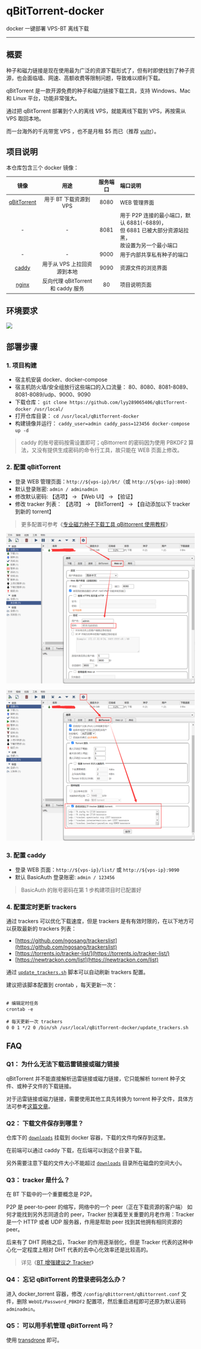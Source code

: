 # qBitTorrent-docker

docker 一键部署 VPS-BT 离线下载

------

## 概要

种子和磁力链接是现在使用最为广泛的资源下载形式了，但有时即使找到了种子资源，也会面临墙、网速、高额收费等限制问题，导致难以顺利下载。

qBitTorrent 是一款开源免费的种子和磁力链接下载工具，支持 Windows、Mac 和 Linux 平台，功能非常强大。

通过把 qBitTorrent 部署到个人的离线 VPS，就能离线下载到 VPS，再按需从 VPS 取回本地。

而一台海外的千兆带宽 VPS ，也不是月租 $5 而已（推荐 [vultr](https://www.vultr.com/)）。


## 项目说明

本仓库包含三个 docker 镜像：

| 镜像 | 用途 | 服务端口 | 端口说明 |
|:------:|:------:|:------:|:------|
| [qBitTorrent](https://github.com/qbittorrent/qBittorrent) | 用于 BT 下载资源到 VPS | 8080 | WEB 管理界面 |
| - | - | 8081 | 用于 P2P 连接的最小端口，默认 6881(-6889)，<br/>但 6881 已被大部分资源站拉黑，<br/>故设置为另一个最小端口 |
| - | - | 9000 | 用于内部共享私有种子的端口 |
| [caddy](https://github.com/caddyserver/caddy) | 用于从 VPS 上拉回资源到本地 | 9090 | 资源文件的浏览界面 |
| [nginx](https://www.nginx.com/) | 反向代理 qBitTorrent 和 caddy 服务 | 80 | 项目说明页面 |


## 环境要求

![](https://img.shields.io/badge/Platform-Linux%20amd64-brightgreen.svg)



## 部署步骤

### 1. 项目构建

- 宿主机安装 docker、docker-compose
- 宿主机防火墙/安全组放行这些端口的入口流量： 80、8080、8081-8089、8081-8089/udp、9000、9090
- 下载仓库： `git clone https://github.com/lyy289065406/qBitTorrent-docker /usr/local/`
- 打开仓库目录： `cd /usr/local/qBitTorrent-docker`
- 构建镜像并运行： `caddy_user=admin caddy_pass=123456 docker-compose up -d`

> caddy 的账号密码按需设置即可；qBittorrent 的密码因为使用 PBKDF2 算法，又没有提供生成密码的命令行工具，故只能在 WEB 页面上修改。


### 2. 配置 qBitTorrent

- 登录 WEB 管理页面：`http://${vps-ip}/bt/`（或 `http://${vps-ip}:8080`）
- 默认登录账密: `admin / adminadmin`
- 修改默认密码: 【选项】 -> 【Web UI】 -> 【验证】
- 修改 tracker 列表： 【选项】 -> 【BitTorrent】 -> 【自动添加以下 tracker 到新的 torrent】

> 更多配置可参考《[专业磁力种子下载工具 qBittorrent 使用教程](https://zhuanlan.zhihu.com/p/64254201)》

![](imgs/01.png)

![](imgs/02.png)


### 3. 配置 caddy

- 登录 WEB 页面：`http://${vps-ip}/list/` 或 `http://${vps-ip}:9090`
- 默认 BasicAuth 登录账密: `admin / 123456`

> BasicAuth 的账号密码在第 1 步构建项目时已配置好


### 4. 配置定时更新 trackers

通过 trackers 可以优化下载速度，但是 trackers 是有有效时限的，在以下地方可以获取最新的 trackers 列表：

- [https://github.com/ngosang/trackerslist](https://github.com/ngosang/trackerslist)
- [https://torrents.io/tracker-list/](https://torrents.io/tracker-list/)
- [https://newtrackon.com/list](https://newtrackon.com/list)

通过 [`update_trackers.sh`](update_trackers.sh) 脚本可以自动刷新 trackers 配置。

建议把该脚本配置到 crontab ，每天更新一次：

```shell

# 编辑定时任务
crontab -e

# 每天更新一次 trackers
0 0 1 */2 0 /bin/sh /usr/local/qBitTorrent-docker/update_trackers.sh
```


## FAQ

### Q1： 为什么无法下载迅雷链接或磁力链接

qBitTorrent 并不能直接解析迅雷链接或磁力链接，它只能解析 torrent 种子文件、或种子文件的下载链接。

对于迅雷链接或磁力链接，需要使用其他工具先转换为 torrent 种子文件，具体方法可参考[这篇文章](https://my.oschina.net/u/1440553/blog/4480497 )。


### Q2： 下载文件保存到哪里？

仓库下的 [`downloads`](downloads) 挂载到 docker 容器，下载的文件均保存到这里。

在前端可以通过 caddy 下载，在后端可以到这个目录下载。

另外需要注意下载的文件大小不能超过 [`downloads`](downloads) 目录所在磁盘的空间大小。


### Q3： tracker 是什么？

在 BT 下载中的一个重要概念是 P2P。

P2P 是 peer-to-peer 的缩写，网络中的一个 peer（正在下载资源的客户端） 如何才能找到另外志同道合的 peer，Tracker 扮演着至关重要的月老作用：Tracker 是一个 HTTP 或者 UDP 服务器，作用是帮助 peer 找到其他拥有相同资源的 peer。

后来有了 DHT 网络之后，Tracker 的作用逐渐弱化，但是 Tracker 代表的这种中心化一定程度上相对 DHT 代表的去中心化效率还是比较高的。

> 详见《[BT 增强建议之 Tracker](https://0ranga.com/2018/08/27/bt-tracker/)》


### Q4： 忘记 qBitTorrent 的登录密码怎么办？

进入 docker_torrent 容器，修改 `/config/qBittorrent/qBittorrent.conf` 文件，删除 `WebUI/Password_PBKDF2` 配置项，然后重启进程即可还原为默认密码 `adminadmin`。


### Q5： 可以用手机管理 qBitTorrent 吗？

使用 [transdrone](https://cn.computerspywarescanner.com/art9494-transdrone-remotely-control-multiple-torrent-clients-from-android) 即可。

